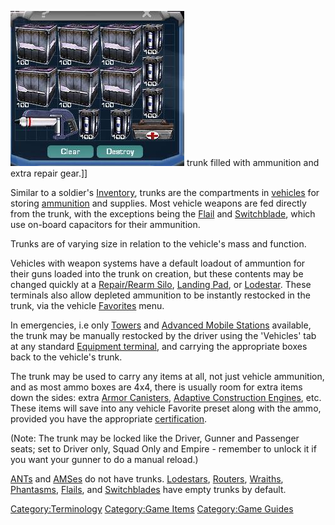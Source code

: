 ![](images/MagTrunk.jpg "fig:MagTrunk.JPG") trunk filled with ammunition and
extra repair gear.\]\]

Similar to a soldier's [Inventory](Inventory.md "wikilink"), trunks are the
compartments in [vehicles](Vehicle_Index.md "wikilink") for storing
[ammunition](ammunition.md "wikilink") and supplies. Most vehicle weapons
are fed directly from the trunk, with the exceptions being the
[Flail](Flail.md "wikilink") and [Switchblade](Switchblade.md "wikilink"),
which use on-board capacitors for their ammunition.

Trunks are of varying size in relation to the vehicle's mass and
function.

Vehicles with weapon systems have a default loadout of ammuntion for
their guns loaded into the trunk on creation, but these contents may be
changed quickly at a [Repair/Rearm Silo](Repair.md/Rearm_Silo "wikilink"),
[Landing Pad](Landing_Pad.md "wikilink"), or
[Lodestar](Lodestar.md "wikilink"). These terminals also allow depleted
ammunition to be instantly restocked in the trunk, via the vehicle
[Favorites](Favorites.md "wikilink") menu.

In emergencies, i.e only [Towers](Tower.md "wikilink") and [Advanced Mobile
Stations](Advanced_Mobile_Station.md "wikilink") available, the trunk may
be manually restocked by the driver using the 'Vehicles' tab at any
standard [Equipment terminal](Equipment_terminal.md "wikilink"), and
carrying the appropriate boxes back to the vehicle's trunk.

The trunk may be used to carry any items at all, not just vehicle
ammunition, and as most ammo boxes are 4x4, there is usually room for
extra items down the sides: extra [Armor
Canisters](Armor_Canister.md "wikilink"), [Adaptive Construction
Engines](Adaptive_Construction_Engine.md "wikilink"), etc. These items will
save into any vehicle Favorite preset along with the ammo, provided you
have the appropriate [certification](certification.md "wikilink").

(Note: The trunk may be locked like the Driver, Gunner and Passenger
seats; set to Driver only, Squad Only and Empire - remember to unlock it
if you want your gunner to do a manual reload.)

[ANTs](Advanced_Nanite_Transport.md "wikilink") and
[AMSes](Advanced_Mobile_Station.md "wikilink") do not have trunks.
[Lodestars](Lodestar.md "wikilink"), [Routers](Router.md "wikilink"),
[Wraiths](Wraith.md "wikilink"), [Phantasms](Phantasm.md "wikilink"),
[Flails](Flail.md "wikilink"), and [Switchblades](Switchblade.md "wikilink")
have empty trunks by default.

[Category:Terminology](Category:Terminology.md "wikilink") [Category:Game
Items](Category:Game_Items.md "wikilink") [Category:Game
Guides](Category:Game_Guides.md "wikilink")
